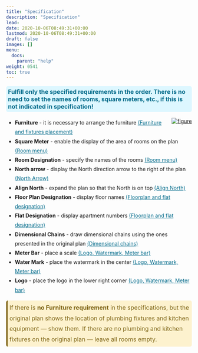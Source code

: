 ```yaml
---
title: "Specification"
description: "Specification"
lead:
date: 2020-10-06T08:49:31+00:00
lastmod: 2020-10-06T08:49:31+00:00
draft: false
images: []
menu:
  docs:
    parent: "help"
weight: 0541
toc: true
---
```


<head>
<meta charset="utf-8">
<title>Lightbox Example</title>
<link rel="stylesheet" href="https://cdnjs.cloudflare.com/ajax/libs/lightbox2/2.11.0/css/lightbox.css">
</head>
<body>

<p style="color: #006A8A; background-color: #DDF7FF; padding: 5px; border-radius: 5px; font-size: 16px;">
  <strong>Fulfill only the specified requirements in the order. There is no need to set the names of rooms, square meters, etc., if this is not indicated in specification!</strong>
</p>

<div style="float: right; margin-left: 20px;">
  <a href="/Screenshot_11(1).png" data-lightbox="example-1">
    <img src="/Screenshot_11(1).png" alt="figure" />
  </a>
</div>

<ul style="line-height: 1.8;">
  <li><strong>Furniture</strong> - it is necessary to arrange the furniture <a href="https://sandy-docs.immoviewer.com/docs/ff_team/ff_workfow/furniture-and-fixtures-placement/" style="color: #006A8A;" target="_blank">(Furniture and fixtures placement)</a></li>
  <li><strong>Square Meter</strong> - enable the display of the area of rooms on the plan <a href="https://sandy-docs.immoviewer.com/docs/ff_team/ff_workfow/room-menu/" style="color: #006A8A;" target="_blank">(Room menu)</a></li>
  <li><strong>Room Designation</strong> - specify the names of the rooms <a href="https://sandy-docs.immoviewer.com/docs/ff_team/ff_workfow/room-menu/" style="color: #006A8A;" target="_blank">(Room menu)</a></li>
  <li><strong>North arrow</strong> - display the North direction arrow to the right of the plan <a href="https://sandy-docs.immoviewer.com/docs/ff_team/ff_workfow/north-arrow/" style="color: #006A8A;" target="_blank">(North Arrow)</a></li>
  <li><strong>Align North</strong> - expand the plan so that the North is on top <a href="https://sandy-docs.immoviewer.com/docs/ff_team/ff_workfow/align-north/" style="color: #006A8A;" target="_blank">(Align North)</a></li>
  <li><strong>Floor Plan Designation</strong> - display floor names <a href="https://sandy-docs.immoviewer.com/docs/ff_team/ff_workfow/floorplan-and-flat-designation/" style="color: #006A8A;" target="_blank">(Floorplan and flat designation)</a></li>
  <li><strong>Flat Designation</strong> - display apartment numbers <a href="https://sandy-docs.immoviewer.com/docs/ff_team/ff_workfow/floorplan-and-flat-designation/" style="color: #006A8A;" target="_blank">(Floorplan and flat designation)</a></li>
  <li><strong>Dimensional Chains</strong> - draw dimensional chains using the ones presented in the original plan <a href="https://sandy-docs.immoviewer.com/docs/ff_team/ff_workfow/dimensional-chains/" style="color: #006A8A;" target="_blank">(Dimensional chains)</a></li>
  <li><strong>Meter Bar</strong> - place a scale <a href="https://sandy-docs.immoviewer.com/docs/ff_team/ff_workfow/logo-watermark-meter-bar/" style="color: #006A8A;" target="_blank">(Logo, Watermark, Meter bar)</a></li>
  <li><strong>Water Mark</strong> - place the watermark in the center <a href="https://sandy-docs.immoviewer.com/docs/ff_team/ff_workfow/logo-watermark-meter-bar/" style="color: #006A8A;" target="_blank">(Logo, Watermark, Meter bar)</a></li>
  <li><strong>Logo</strong> - place the logo in the lower right corner <a href="https://sandy-docs.immoviewer.com/docs/ff_team/ff_workfow/logo-watermark-meter-bar/" style="color: #006A8A;" target="_blank">(Logo, Watermark, Meter bar)</a></li>
</ul>

<p style="color: #7F6416; background-color: #FDF2CE; padding: 5px; border-radius: 5px; font-size: 16px; line-height: 1.8; border-left: 4px solid #7F6416;">
  If there is <strong>no Furniture requirement</strong> in the specifications, but the original plan shows the location of plumbing fixtures and kitchen equipment — show them.
  If there are no plumbing and kitchen fixtures on the original plan — leave all rooms empty.
</p>

<script src="https://cdnjs.cloudflare.com/ajax/libs/jquery/3.3.1/jquery.min.js"></script>
<script src="https://stackpath.bootstrapcdn.com/bootstrap/4.3.1/js/bootstrap.min.js"></script>
<script src="https://cdnjs.cloudflare.com/ajax/libs/lightbox2/2.11.0/js/lightbox.js"></script>
</body>
